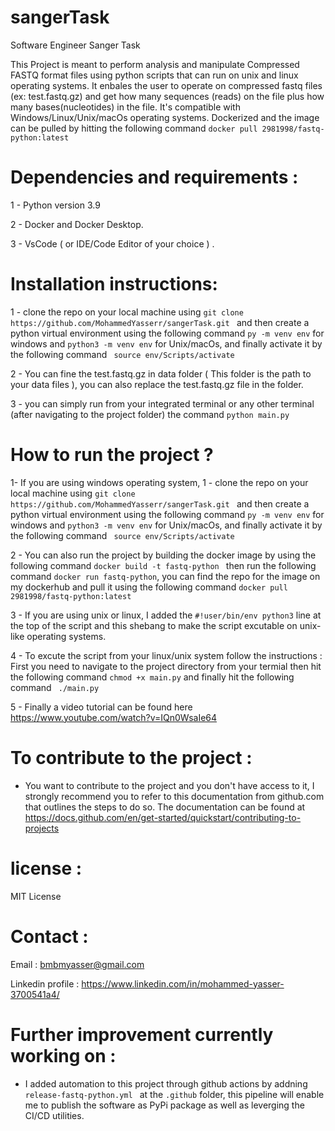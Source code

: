 # sangerTask
Software Engineer Sanger Task

This Project is meant to perform analysis and manipulate Compressed FASTQ format files using python scripts that can run on unix and linux operating systems. It enbales the user to operate on compressed fastq files (ex: test.fastq.gz) and get how many sequences (reads) on the file plus how many bases(nucleotides) in the file.
It's compatible with Windows/Linux/Unix/macOs operating systems. Dockerized and the image can be pulled by hitting the following command ``` docker pull 2981998/fastq-python:latest ``` 

# Dependencies and requirements : 

1 - Python version 3.9 

2 - Docker and Docker Desktop. 

3 - VsCode ( or IDE/Code Editor of your choice ) . 

# Installation instructions:

1 - clone the repo on your local machine using ```git clone https://github.com/MohammedYasserr/sangerTask.git ``` and then create a python virtual environment using the following command ``` py -m venv env ``` for windows and ``` python3 -m venv env ``` for Unix/macOs, and finally activate it by the following command ``` source env/Scripts/activate``` 

2 - You can fine the test.fastq.gz in data folder ( This folder is the path to your data files ), you can also replace the test.fastq.gz file in the folder.

3 - you can simply run from your integrated terminal or any other terminal (after navigating to the project folder) the command ```python main.py```

# How to run the project ? 

1- If you are using windows operating system, 1 - clone the repo on your local machine using ```git clone https://github.com/MohammedYasserr/sangerTask.git ``` and then create a python virtual environment using the following command ``` py -m venv env ``` for windows and ``` python3 -m venv env ``` for Unix/macOs, and finally activate it by the following command ``` source env/Scripts/activate``` 

2 - You can also run the project by building the docker image by using the following command ```docker build -t fastq-python ``` then run the following command ``` docker run fastq-python ```, you can find the repo for the image on my dockerhub and pull it using the following command ``` docker pull 2981998/fastq-python:latest ```

3 - If you are using unix or linux, I added the ``` #!user/bin/env python3 ```  line at the top of the script and this shebang to make the script excutable on unix-like operating systems.

4 - To excute the script from your linux/unix system follow the instructions : First you need to navigate to the project directory from your termial then hit the following command ``` chmod +x main.py ``` and finally hit the following command ``` ./main.py``` 

5 - Finally a video tutorial can be found here https://www.youtube.com/watch?v=IQn0WsaIe64 

# To contribute to the project : 
- You want to contribute to the project and you don't have access to it, I strongly recommend you to refer to this documentation from github.com that outlines the steps to do so. The documentation can be found at https://docs.github.com/en/get-started/quickstart/contributing-to-projects 

# license : 

MIT License

# Contact : 

Email : bmbmyasser@gmail.com

Linkedin profile : https://www.linkedin.com/in/mohammed-yasser-3700541a4/ 

# Further improvement currently working on : 

- I added automation to this project through github actions by addning ```release-fastq-python.yml ``` at the ```.github``` folder, this pipeline will enable me to publish the software as PyPi package as well as leverging the CI/CD utilities.
